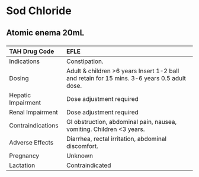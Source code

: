# Sod Chloride

## Atomic enema 20mL

##### 

| TAH Drug Code      | EFLE                                                                                        |
|:-------------------|:--------------------------------------------------------------------------------------------|
| Indications        | Constipation.                                                                               |
| Dosing             | Adult & children >6 years Insert 1-2 ball and retain for 15 mins. 3-6 years 0.5 adult dose. |
| Hepatic Impairment | Dose adjustment required                                                                    |
| Renal Impairment   | Dose adjustment required                                                                    |
| Contraindications  | GI obstruction, abdominal pain, nausea, vomiting. Children <3 years.                        |
| Adverse Effects    | Diarrhea, rectal irritation, abdominal discomfort.                                          |
| Pregnancy          | Unknown                                                                                     |
| Lactation          | Contraindicated                                                                             |

